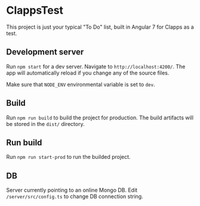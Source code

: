 # ClappsTest

This project is just your typical "To Do" list, built in Angular 7 for Clapps as a test.

## Development server

Run `npm start` for a dev server. Navigate to `http://localhost:4200/`. The app will automatically reload if you change any of the source files.

Make sure that `NODE_ENV` environmental variable is set to `dev`.

## Build

Run `npm run build` to build the project for production. The build artifacts will be stored in the `dist/` directory.

## Run build

Run `npm run start-prod` to run the builded project.

## DB

Server currently pointing to an online Mongo DB. Edit `/server/src/config.ts` to change DB connection string.
